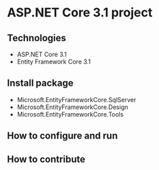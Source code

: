 # ASP.NET Core 3.1 project

## Technologies
- ASP.NET Core 3.1
- Entity Framework Core 3.1
## Install package
- Microsoft.EntityFrameworkCore.SqlServer
- Microsoft.EntityFrameworkCore.Design
- Microsoft.EntityFrameworkCore.Tools
## How to configure and run

## How to contribute